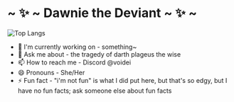 <!-- markdownlint-disable MD036 -->

# ~ ✨ ~ Dawnie the Deviant ~ ✨ ~

<!--
## so yeah this is the template thing for it but modified a bit, idc, i'll fix it later
-->

![Top Langs](https://github-readme-stats.vercel.app/api?username=voidei&theme=tokyonight&show_icons=true&rank_icon=github&custom_title=Dawnie%27s+GitHub+Stats%7E)

<!--
**voidei/voidei** is a ✨ _special_ ✨ repository because its `README.md` (this file) appears on your GitHub profile.

Here are some ideas to get you started:
-->
<!--
  - Can locate my repo for it [here~!](https://github.com/voidei/scungusclicker)
- 🌱 I'm currently learning  -  All the baggage associated with the above
- 👯 I'm looking to collaborate on  -  Starbound JSON extension lol
- 🤔 I'm looking for help with - same as above ^^
-->
- 🔭 I'm currently working on  - <!-- An idle clicker game nothing atm  --> something~
- 💬 Ask me about  -  the tragedy of darth plageus the wise
- 📫 How to reach me  -  Discord @voidei
- 😄 Pronouns  -  She/Her
- ⚡ Fun fact  - "i'm not fun" is what I did put here, but that's so edgy, but I have no fun facts; ask someone else about fun facts
